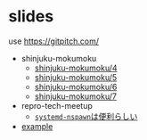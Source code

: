 # slides

use https://gitpitch.com/

- shinjuku-mokumoku
  - [shinjuku-mokumoku/4](https://gitpitch.com/threetreeslight/slides/master?p=shinjuku-mokumoku/4)
  - [shinjuku-mokumoku/5](https://gitpitch.com/threetreeslight/slides/master?p=shinjuku-mokumoku/5)
  - [shinjuku-mokumoku/6](https://gitpitch.com/threetreeslight/slides/master?p=shinjuku-mokumoku/6)
  - [shinjuku-mokumoku/7](https://gitpitch.com/threetreeslight/slides/master?p=shinjuku-mokumoku/7)
- repro-tech-meetup
  - [`systemd-nspawn`は便利らしい](https://gitpitch.com/threetreeslight/slides/master?p=repro-tech-meetup/1)
- [example](https://gitpitch.com/threetreeslight/slides/master?p=example)

